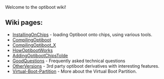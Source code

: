 Welcome to the optiboot wiki!<br>

## Wiki pages: ##

* [InstallingOnChips](https://github.com/Optiboot/optiboot/blob/master/Wiki/InstallingOnChips.md) - loading Optiboot onto chips, using various tools.
* [CompilingOptiboot](https://github.com/Optiboot/optiboot/blob/master/Wiki/CompilingOptiboot.md)
* [CompilingOptiboot_X](https://github.com/Optiboot/optiboot/blob/master/Wiki/CompilingOptiboot_X.md)
* [HowOptibootWorks](https://github.com/Optiboot/optiboot/blob/master/Wiki/HowOptibootWorks.md)
* [AddingOptibootChipsToIde](https://github.com/Optiboot/optiboot/blob/master/Wiki/AddingOptibootChipsToIde.md)
* [GoodQuestions](https://github.com/Optiboot/optiboot/blob/master/Wiki/GoodQuestions.md) - Frequently asked technical questions
* [OtherVersions](https://github.com/Optiboot/optiboot/blob/master/Wiki/OtherVersions.md) - 3rd party optiboot derivatives with interesting features.
* [Virtual-Boot-Partition](https://github.com/Optiboot/optiboot/blob/master/Wiki/Virtual-Boot-Partition.md) - More about the Virtual Boot Partition.
